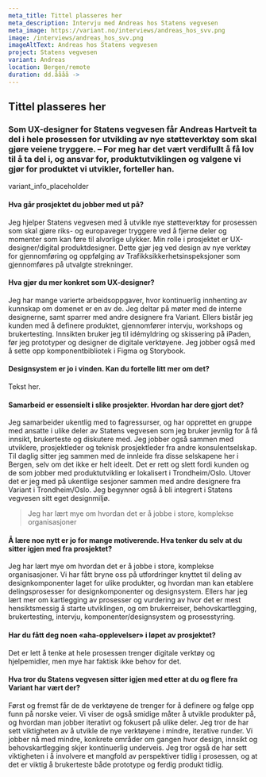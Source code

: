 ```yaml
---
meta_title: Tittel plasseres her
meta_description: Intervju med Andreas hos Statens vegvesen
meta_image: https://variant.no/interviews/andreas_hos_svv.png
image: /interviews/andreas_hos_svv.png
imageAltText: Andreas hos Statens vegvesen
project: Statens vegvesen
variant: Andreas
location: Bergen/remote
duration: dd.åååå ->
---
```


## Tittel plasseres her

### Som UX-designer for Statens vegvesen får Andreas Hartveit ta del i hele prosessen for utvikling av nye støtteverktøy som skal gjøre veiene tryggere. – For meg har det vært verdifullt å få lov til å ta del i, og ansvar for, produktutviklingen og valgene vi gjør for produktet vi utvikler, forteller han.

variant_info_placeholder

#### Hva går prosjektet du jobber med ut på?

Jeg hjelper Statens vegvesen med å utvikle nye støtteverktøy for prosessen som skal gjøre riks- og europaveger tryggere ved å fjerne deler og momenter som kan føre til alvorlige ulykker. Min rolle i prosjektet er UX-designer/digital produktdesigner. Dette gjør jeg ved design av nye verktøy for gjennomføring og oppfølging av Trafikksikkerhetsinspeksjoner som gjennomføres på utvalgte strekninger.

#### Hva gjør du mer konkret som UX-designer?

Jeg har mange varierte arbeidsoppgaver, hvor kontinuerlig innhenting av kunnskap om domenet er en av de. Jeg deltar på møter med de interne designerne, samt sparrer med andre designere fra Variant. Ellers bistår jeg kunden med å definere produktet, gjennomfører intervju, workshops og brukertesting. Innsikten bruker jeg til idémyldring og skissering på iPaden, før jeg prototyper og designer de digitale verktøyene. Jeg jobber også med å sette opp komponentbibliotek i Figma og Storybook.

#### Designsystem er jo i vinden. Kan du fortelle litt mer om det?

Tekst her.

#### Samarbeid er essensielt i slike prosjekter. Hvordan har dere gjort det?

Jeg samarbeider ukentlig med to fagressurser, og har opprettet en gruppe med ansatte i ulike deler av Statens vegvesen som jeg bruker jevnlig for å få innsikt, brukerteste og diskutere med. Jeg jobber også sammen med utviklere, prosjektleder og teknisk prosjektleder fra andre konsulentselskap. Til daglig sitter jeg sammen med de innleide fra disse selskapene her i Bergen, selv om det ikke er helt ideelt. Det er rett og slett fordi kunden og de som jobber med produktutvikling er lokalisert i Trondheim/Oslo.
Utover det er jeg med på ukentlige sesjoner sammen med andre designere fra Variant i Trondheim/Oslo. Jeg begynner også å bli integrert i Statens vegvesen sitt eget designmiljø.

<blockquote class="right">
Jeg har lært mye om hvordan det er å jobbe i store, komplekse organisasjoner
</blockquote>

#### Å lære noe nytt er jo for mange motiverende. Hva tenker du selv at du sitter igjen med fra prosjektet?

Jeg har lært mye om hvordan det er å jobbe i store, komplekse organisasjoner. Vi har fått bryne oss på utfordringer knyttet til deling av designkomponenter laget for ulike produkter, og hvordan man kan etablere delingsprosesser for designkomponenter og designsystem. Ellers har jeg lært mer om kartlegging av prosesser og vurdering av hvor det er mest hensiktsmessig å starte utviklingen, og om brukerreiser, behovskartlegging, brukertesting, intervju, komponenter/designsystem og prosesstyring.

#### Har du fått deg noen «aha-opplevelser» i løpet av prosjektet?

Det er lett å tenke at hele prosessen trenger digitale verktøy og hjelpemidler, men mye har faktisk ikke behov for det.

#### Hva tror du Statens vegvesen sitter igjen med etter at du og flere fra Variant har vært der?

Først og fremst får de de verktøyene de trenger for å definere og følge opp funn på norske veier. Vi viser de også smidige måter å utvikle produkter på, og hvordan man jobber iterativt og fokusert på ulike deler.
Jeg tror de har sett viktigheten av å utvikle de nye verktøyene i mindre, iterative runder. Vi jobber nå med mindre, konkrete områder om gangen hvor design, innsikt og behovskartlegging skjer kontinuerlig underveis. Jeg tror også de har sett viktigheten i å involvere et mangfold av perspektiver tidlig i prosessen, og at det er viktig å brukerteste både prototype og ferdig produkt tidlig.
